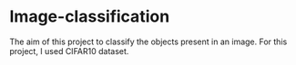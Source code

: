 # Image-classification
The aim of this project to classify the objects present in an image. For this project, I used CIFAR10 dataset.
